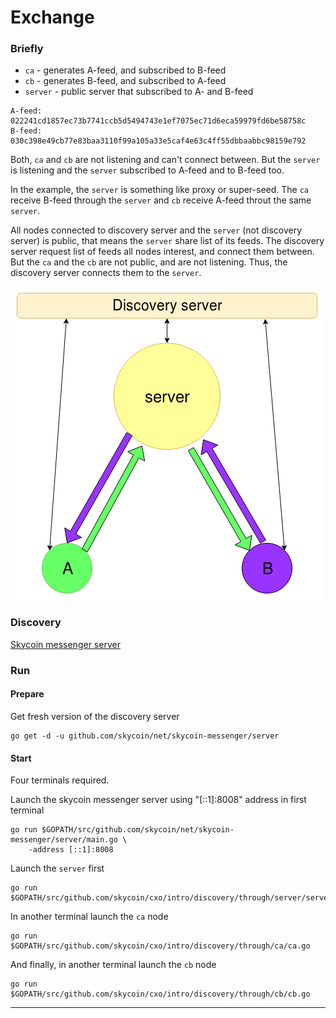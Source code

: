 Exchange
========


### Briefly

- `ca` - generates A-feed, and subscribed to B-feed
- `cb` - generates B-feed, and subscribed to A-feed
- `server` - public server that subscribed to A- and B-feed

```
A-feed: 022241cd1857ec73b7741ccb5d5494743e1ef7075ec71d6eca59979fd6be58758c
B-feed: 030c398e49cb77e83baa3110f99a105a33e5caf4e63c4ff55dbbaabbc98159e792
```


Both, `ca` and `cb` are not listening and can't connect between. But the
`server` is listening and the `server` subscribed to A-feed and to B-feed
too.

In the example, the `server` is something like proxy or super-seed. The `ca`
receive B-feed through the `server` and `cb` receive A-feed throut the same
`server`.

All nodes connected to discovery server and the `server` (not discovery server)
is public, that means the `server` share list of its feeds. The discovery server
request list of feeds all nodes interest, and connect them between. But the 
`ca` and the `cb` are not public, and are not listening. Thus, the discovery
server connects them to the `server`.

![image](./discovery_through.png)

### Discovery

[Skycoin messenger server](https://github.com/skycoin/net/tree/master/skycoin-messenger/server)

### Run

#### Prepare

Get fresh version of the discovery server

```
go get -d -u github.com/skycoin/net/skycoin-messenger/server
```

#### Start

Four terminals required.

Launch the skycoin messenger server using "[::1]:8008" address in first terminal
```
go run $GOPATH/src/github.com/skycoin/net/skycoin-messenger/server/main.go \
    -address [::1]:8008
```

Launch the `server` first
```
go run $GOPATH/src/github.com/skycoin/cxo/intro/discovery/through/server/server.go
```

In another terminal launch the `ca` node
```
go run $GOPATH/src/github.com/skycoin/cxo/intro/discovery/through/ca/ca.go
```

And finally, in another terminal launch the `cb` node
```
go run $GOPATH/src/github.com/skycoin/cxo/intro/discovery/through/cb/cb.go
```

---
